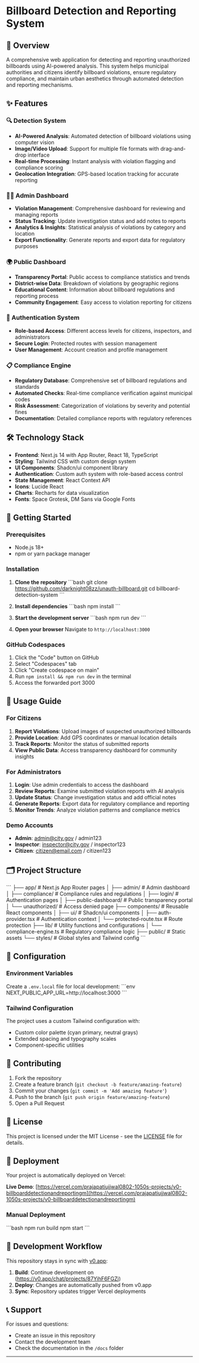 # Billboard Detection and Reporting System

## 🎯 Overview

A comprehensive web application for detecting and reporting unauthorized billboards using AI-powered analysis. This system helps municipal authorities and citizens identify billboard violations, ensure regulatory compliance, and maintain urban aesthetics through automated detection and reporting mechanisms.

## ✨ Features

### 🔍 Detection System
- **AI-Powered Analysis**: Automated detection of billboard violations using computer vision
- **Image/Video Upload**: Support for multiple file formats with drag-and-drop interface
- **Real-time Processing**: Instant analysis with violation flagging and compliance scoring
- **Geolocation Integration**: GPS-based location tracking for accurate reporting

### 👨‍💼 Admin Dashboard
- **Violation Management**: Comprehensive dashboard for reviewing and managing reports
- **Status Tracking**: Update investigation status and add notes to reports
- **Analytics & Insights**: Statistical analysis of violations by category and location
- **Export Functionality**: Generate reports and export data for regulatory purposes

### 🌍 Public Dashboard
- **Transparency Portal**: Public access to compliance statistics and trends
- **District-wise Data**: Breakdown of violations by geographic regions
- **Educational Content**: Information about billboard regulations and reporting process
- **Community Engagement**: Easy access to violation reporting for citizens

### 🔐 Authentication System
- **Role-based Access**: Different access levels for citizens, inspectors, and administrators
- **Secure Login**: Protected routes with session management
- **User Management**: Account creation and profile management

### 📋 Compliance Engine
- **Regulatory Database**: Comprehensive set of billboard regulations and standards
- **Automated Checks**: Real-time compliance verification against municipal codes
- **Risk Assessment**: Categorization of violations by severity and potential fines
- **Documentation**: Detailed compliance reports with regulatory references

## 🛠️ Technology Stack

- **Frontend**: Next.js 14 with App Router, React 18, TypeScript
- **Styling**: Tailwind CSS with custom design system
- **UI Components**: Shadcn/ui component library
- **Authentication**: Custom auth system with role-based access control
- **State Management**: React Context API
- **Icons**: Lucide React
- **Charts**: Recharts for data visualization
- **Fonts**: Space Grotesk, DM Sans via Google Fonts

## 🚀 Getting Started

### Prerequisites
- Node.js 18+ 
- npm or yarn package manager

### Installation

1. **Clone the repository**
   \`\`\`bash
   git clone https://github.com/darknight08zz/unauth-billboard.git
   cd billboard-detection-system
   \`\`\`

2. **Install dependencies**
   \`\`\`bash
   npm install
   \`\`\`

3. **Start the development server**
   \`\`\`bash
   npm run dev
   \`\`\`

4. **Open your browser**
   Navigate to `http://localhost:3000`

### GitHub Codespaces

1. Click the "Code" button on GitHub
2. Select "Codespaces" tab
3. Click "Create codespace on main"
4. Run `npm install && npm run dev` in the terminal
5. Access the forwarded port 3000

## 📱 Usage Guide

### For Citizens
1. **Report Violations**: Upload images of suspected unauthorized billboards
2. **Provide Location**: Add GPS coordinates or manual location details
3. **Track Reports**: Monitor the status of submitted reports
4. **View Public Data**: Access transparency dashboard for community insights

### For Administrators
1. **Login**: Use admin credentials to access the dashboard
2. **Review Reports**: Examine submitted violation reports with AI analysis
3. **Update Status**: Change investigation status and add official notes
4. **Generate Reports**: Export data for regulatory compliance and reporting
5. **Monitor Trends**: Analyze violation patterns and compliance metrics

### Demo Accounts
- **Admin**: admin@city.gov / admin123
- **Inspector**: inspector@city.gov / inspector123  
- **Citizen**: citizen@email.com / citizen123

## 🗂️ Project Structure

\`\`\`
├── app/                    # Next.js App Router pages
│   ├── admin/             # Admin dashboard
│   ├── compliance/        # Compliance rules and regulations
│   ├── login/             # Authentication pages
│   ├── public-dashboard/  # Public transparency portal
│   └── unauthorized/      # Access denied page
├── components/            # Reusable React components
│   ├── ui/               # Shadcn/ui components
│   ├── auth-provider.tsx # Authentication context
│   └── protected-route.tsx # Route protection
├── lib/                  # Utility functions and configurations
│   └── compliance-engine.ts # Regulatory compliance logic
├── public/               # Static assets
└── styles/               # Global styles and Tailwind config
\`\`\`

## 🔧 Configuration

### Environment Variables
Create a `.env.local` file for local development:
\`\`\`env
NEXT_PUBLIC_APP_URL=http://localhost:3000
\`\`\`

### Tailwind Configuration
The project uses a custom Tailwind configuration with:
- Custom color palette (cyan primary, neutral grays)
- Extended spacing and typography scales
- Component-specific utilities

## 🤝 Contributing

1. Fork the repository
2. Create a feature branch (`git checkout -b feature/amazing-feature`)
3. Commit your changes (`git commit -m 'Add amazing feature'`)
4. Push to the branch (`git push origin feature/amazing-feature`)
5. Open a Pull Request

## 📄 License

This project is licensed under the MIT License - see the [LICENSE](LICENSE) file for details.

## 🚀 Deployment

Your project is automatically deployed on Vercel:

**Live Demo**: [https://vercel.com/prajapatiujjwal0802-1050s-projects/v0-billboarddetectionandreportingm](https://vercel.com/prajapatiujjwal0802-1050s-projects/v0-billboarddetectionandreportingm)

### Manual Deployment
\`\`\`bash
npm run build
npm start
\`\`\`

## 🔄 Development Workflow

This repository stays in sync with [v0.app](https://v0.app):

1. **Build**: Continue development on (https://v0.app/chat/projects/87YihF6FGZj)
2. **Deploy**: Changes are automatically pushed from v0.app
3. **Sync**: Repository updates trigger Vercel deployments

## 📞 Support

For issues and questions:
- Create an issue in this repository
- Contact the development team
- Check the documentation in the `/docs` folder

---


